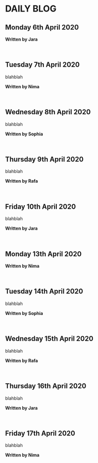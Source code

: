 # DAILY BLOG


## Monday 6th April 2020


**Written by Jara**

<br>

## Tuesday 7th April 2020

blahblah

**Written by Nima**

<br>

## Wednesday 8th April 2020

blahblah

**Written by Sophia**

<br>

## Thursday 9th April 2020

blahblah

**Written by Rafa**

<br>

## Friday 10th April 2020

blahblah

**Written by Jara**

<br>

## Monday 13th April 2020


**Written by Nima**

<br>

## Tuesday 14th April 2020

blahblah

**Written by Sophia**

<br>

## Wednesday 15th April 2020

blahblah

**Written by Rafa**

<br>

## Thursday 16th April 2020

blahblah

**Written by Jara**

<br>

## Friday 17th April 2020

blahblah

**Written by Nima**
